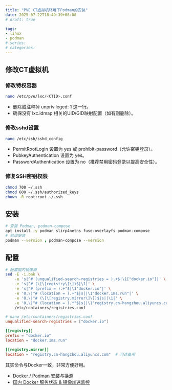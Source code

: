 ```yaml
---
title: "PVE CT虚拟机环境下Podman的安装"
date: 2025-07-22T18:49:39+08:00
# draft: true

tags:
- linux
- podman
# series:
# categories:
---
```


## 修改CT虚拟机

### 修改特权容器
```bash
nano /etc/pve/lxc/<CTID>.conf
```
- 删除或注释掉 unprivileged: 1 这一行。
- 确保没有 lxc.idmap 相关的UID/GID映射配置（如有则删除）。
### 修改sshd设置
```bash
nano /etc/ssh/sshd_config
```
- PermitRootLogin 设置为 yes 或 prohibit-password（允许密钥登录）。
- PubkeyAuthentication 设置为 yes。
- PasswordAuthentication 设置为 no（推荐禁用密码登录以提高安全性）。
### 修复SSH密钥权限
```bash
chmod 700 ~/.ssh
chmod 600 ~/.ssh/authorized_keys
chown -R root:root ~/.ssh
```

## 安装
```bash
# 安装 Podman, podman-compose
apt install -y podman slirp4netns fuse-overlayfs podman-compose
# 验证安装
podman --version ; podman-compose --version
```

## 配置
```bash
# 配置国内镜像源
sed -E -i.bak \
    -e 's|^# (unqualified-search-registries = ).+$|\1["docker.io"]|' \
    -e 's|^# (\[\[registry\]\])$|\1|' \
    -e 's|^# (prefix = ).+"$|\1"docker.io"|' \
    -e '0,\|^# (location = ).+"$|s||\1"docker.1ms.run"|' \
    -e '0,\|^# (\[\[registry.mirror\]\])$|s||\1|' \
    -e '0,\|^# (location = ).*"$|s||\1"registry.cn-hangzhou.aliyuncs.com"|' \
    /etc/containers/registries.conf
```
```toml
# nano /etc/containers/registries.conf
unqualified-search-registries = ["docker.io"]

[[registry]]
prefix = "docker.io"
location = "docker.1ms.run"

[[registry.mirror]]
location = "registry.cn-hangzhou.aliyuncs.com"  # 可选备用
```
其实命令与Docker一致，非常方便好用。
- [Docker / Podman 安装与换源](https://wcbing.top/linux/containers/install/)
- [国内 Docker 服务状态 & 镜像加速监控](https://status.1panel.top/status/docker)